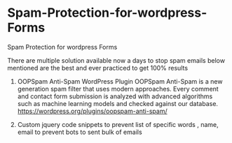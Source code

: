 # Spam-Protection-for-wordpress-Forms
Spam Protection for wordpress Forms

There are multiple solution available now a days to stop spam emails below mentioned are the best and ever practiced to get 100% results

1. OOPSpam Anti-Spam WordPress Plugin 
OOPSpam Anti-Spam is a new generation spam filter that uses modern approaches. Every comment and contact form submission is analyzed with advanced algorithms such as machine learning models and checked against our database.
https://wordpress.org/plugins/oopspam-anti-spam/

2. Custom jquery code snippets to prevent list of specific words , name, email to prevent bots to sent bulk of emails 
